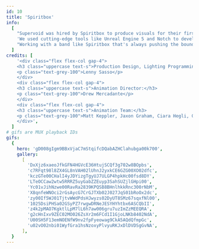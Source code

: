 ```yaml
---
id: 10
title: 'Spiritbox'
info:
  [
    "Supervoid was hired by Spiritbox to produce visuals for their first headlining tour in support of their album ETERNAL BLUE. The band wanted us to create a unique world for each song, focusing on environmental visuals that seamlessly blended with Lighting Designer Lenny Sasso's cues. Our goal was to transport the audience out of the theater and into an evolving abstract setting that matched the music.",
    'We used cutting-edge tools like Unreal Engine 5 and Notch to develop real-time animations that could be quickly adapted as the arrangements evolved.',
    "Working with a band like Spiritbox that's always pushing the boundaries of their music, we sought to capture their bleeding-edge mentality and create visuals that pushed the boundaries of what's previously been seen at a metal show into something that felt stadium-sized and as massive as the band's music.",
  ]
credits: [
    '<div class="flex flex-col gap-4">
    <h3 class="uppercase text-s">Production Design, Lighting Programming:</h3>
    <p class="text-grey-100">Lenny Sasso</p>
    </div>
    <div class="flex flex-col gap-4">
    <h3 class="uppercase text-s">Animation Director:</h3>
    <p class="text-grey-100">Drew Mercadante</p>
    </div>
    <div class="flex flex-col gap-4">
    <h3 class="uppercase text-s">Animation Team:</h3>
    <p class="text-grey-100">Matt Keppler, Jaxon Graham, Ciara Hegli, Grant Bouvier</p>
    </div>',
  ]
# gifs are MUX playback IDs
gifs:
  {
    hero: 'gD008gIgm9BBxVjaC7mStqifcDQabAZHClahubga00k700',
    gallery:
      [
        'DxXjz6xaeoJfkGFN4HGVcE36HtujSCQf3g702w8BOpbs',
        'c7RFqt98l8ZX4GL8nVAH02lUhnJ2yxkCE6GZG00XO02dfc',
        'kczGTe00CHalI4yJDYizgTgyUJ7ULGP4hpkHc00fsd8DY',
        'LTeOCCaw2wtw5RRRZ5uyGabZZEuyp3SahSUZjlGHpi00',
        'Yc01vJihNzwe00RavRa2839KPQSB8BHnlhkkRnc300rNbM',
        'X8qnfeWNOci2rGsAycG7CrGJTXb02J027JqS01bRoOx2dc',
        'zy00If5WJ01TjtvWWdPdsHJwyzs02DyUT8SMz67sqxfNl00',
        '1025DsiPHSa02GSyPZ7rwgwDRNeJESYHYhtbx6ASCQbII',
        'z4k2pMAO7KgktlLpM7lL6h7aw006gru7uzImZzMEEQRA',
        'g2cHnIxv9ZEC02MO026ZsXr2m6FCd1I1GjoLNKb8402NdA',
        'U00SH5F13emNOENfW9nv2fpFyeowag9CkA5AQdQfmpGc',
        'u02vO02nbi01WyfGra1hsNzoxyPlvyuRKJxDlDVDSgGvNA',
      ],
  }
---
```

